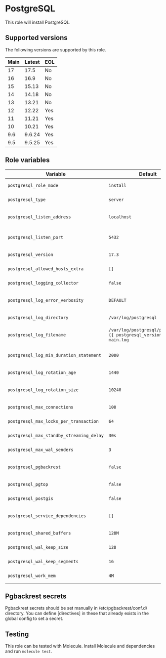 PostgreSQL
==========

This role will install PostgreSQL.

Supported versions
------------------

The following versions are supported by this role.

| Main  | Latest | EOL |
| ----- | ------ | --- |
| 17    | 17.5   | No  |
| 16    | 16.9   | No  |
| 15    | 15.13  | No  |
| 14    | 14.18  | No  |
| 13    | 13.21  | No  |
| 12    | 12.22  | Yes |
| 11    | 11.21  | Yes |
| 10    | 10.21  | Yes |
| 9.6   | 9.6.24 | Yes |
| 9.5   | 9.5.25 | Yes |

Role variables
--------------

| Variable                                  | Default                                                                 | Description                                                         |
| ----------------------------------------- | ----------------------------------------------------------------------- | ------------------------------------------------------------------- |
| `postgresql_role_mode`                    | `install`                                                               | Whether to run install, config or all tasks.                        |
| `postgresql_type`                         | `server`                                                                | The type of PostgreSQL to install (server or client).               |
| `postgresql_listen_address`               | `localhost`                                                             | Define which IP address PostgreSQL should listen on.                |
| `postgresql_listen_port`                  | `5432`                                                                  | Define which port PostgreSQL should listen on.                      |
| `postgresql_version`                      | `17.3`                                                                  | The version of PostgreSQL to install.                               |
| `postgresql_allowed_hosts_extra`          | `[]`                                                                    | Specify which extra IPs or IP ranges to add to `pg_hba`             |
| `postgresql_logging_collector`            | `false`                                                                 | Wether to enable the logging collector.                             |
| `postgresql_log_error_verbosity`          | `DEFAULT`                                                               | Configure error logging verbosity. Options: TERSE, DEFAULT, VERBOSE |
| `postgresql_log_directory`                | `/var/log/postgresql`                                                   | Specify the logging collector directory.                            |
| `postgresql_log_filename`                 | `/var/log/postgresql/postgresql-{{ postgresql_version_main }}-main.log` | Specify the logging collector file format to be used.               |
| `postgresql_log_min_duration_statement`   | `2000`                                                                  | Set log_min_duration_statement in milliseconds.                     |
| `postgresql_log_rotation_age`             | `1440`                                                                  | Set log_rotation_age in minutes.                                    |
| `postgresql_log_rotation_size`            | `10240`                                                                 | Set log_rotation_size in kilobytes. Default is 10240KB.             |
| `postgresql_max_connections`              | `100`                                                                   | Set the amount of max connections.                                  |
| `postgresql_max_locks_per_transaction`    | `64`                                                                    | Configure the max locks per transaction.                            |
| `postgresql_max_standby_streaming_delay`  | `30s`                                                                   | Configure the delay before canceling standby queries                |
| `postgresql_max_wal_senders`              | `3`                                                                     | Configure the max_wal_senders.                                      |
| `postgresql_pgbackrest`                   | `false`                                                                 | Whether to install and configure the pgBackRest utility.            |
| `postgresql_pgtop`                        | `false`                                                                 | Whether to install the pgtop utility                                |
| `postgresql_postgis`                      | `false`                                                                 | Whether to install and configure Postgis.                           |
| `postgresql_service_dependencies`         | `[]`                                                                    | A list of other services to start before starting PostgreSQL.       |
| `postgresql_shared_buffers`               | `128M`                                                                  | Configure the shared buffer size.                                   |
| `postgresql_wal_keep_size`                | `128`                                                                   | Configure the wal_keep_size.                                        |
| `postgresql_wal_keep_segments`            | `16`                                                                    | Configure the wal_keep_settings.                                    |
| `postgresql_work_mem`                     | `4M`                                                                    | Configure the work_mem size.                                        |

Pgbackrest secrets
------------------
Pgbackrest secrets should be set manually in /etc/pgbackrest/conf.d/ directory.
You can define [directives] in these that already exists in the global config to set a secret.

Testing
-------

This role can be tested with Molecule. Install Molecule and dependencies and run `molecule test`.

